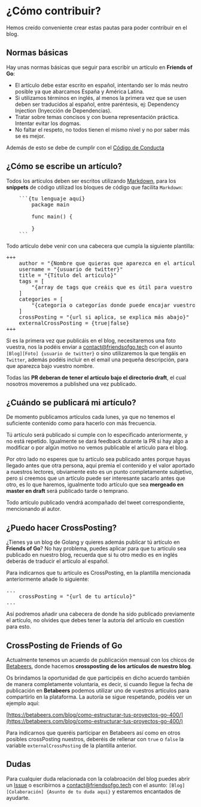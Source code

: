 # ¿Cómo contribuir?

Hemos creído conveniente crear estas pautas para poder contribuir en el blog.

## Normas básicas

Hay unas normas básicas que seguir para escribir un artículo en **Friends of Go**:

* El artículo debe estar escrito en español, intentando ser lo más neutro posible ya que abarcamos España y América Latina.
* Si utilizamos términos en inglés, al menos la primera vez que se usen deben ser traducidos al español, entre paréntesis, ej: Dependency Injection (Inyección de Dependencias).
* Tratar sobre temas concisos y con buena representación práctica. Intentar evitar los dogmas.
* No faltar el respeto, no todos tienen el mismo nivel y no por saber más se es mejor.

Además de esto se debe de cumplir con el [Código de Conducta](https://github.com/friendsofgo/collab-blog/blob/master/CODE_OF_CONDUCT.md)

## ¿Cómo se escribe un artículo?

Todos los artículos deben ser escritos utilizando [Markdown](https://www.markdownguide.org/), para los **snippets** de código utilizad los bloques de código que facilita `Markdown`:

<pre>
    ```{tu lenguaje aquí}
        package main

        func main() {

        }
    ```
</pre>

Todo artículo debe venir con una cabecera que cumpla la siguiente plantilla:

<pre>
+++
    author = "{Nombre que quieras que aparezca en el artículo}"
    username = "{usuario de twitter}"
    title = "{Título del artículo}"    
    tags = [
        "{array de tags que creáis que es útil para vuestro artículo}"
    ]    
    categories = [
        "{categoría o categorías donde puede encajar vuestro artículo}"
    ]
    crossPosting = "{url si aplica, se explica más abajo}"
    externalCrossPosting = {true|false}
+++
</pre>

Si es la primera vez que publicáis en el blog, necesitaremos una foto vuestra, nos la podéis enviar a contact@friendsofgo.tech con el asunto `[Blog][Foto] {usuario de twitter}` o sino utilizaremos la que tengáis en `Twitter`, además podéis incluir en el email una pequeña descripción, para que aparezca bajo vuestro nombre.

Todas las **PR deberan de tener el artículo bajo el directorio draft**, el cual nosotros moveremos a published una vez publicado.

## ¿Cuándo se publicará mi artículo?

De momento publicamos artículos cada lunes, ya que no tenemos el suficiente contenido como para hacerlo con más frecuencia.

Tú artículo será publicado si cumple con lo especificado anteriormente, y no está repetido. Igualmente se dará feedback durante la PR si hay algo a modificar o por algún motivo no vemos publicable el artículo para el blog.

Por otro lado no esperes que tu artículo sea publicado antes porque hayas llegado antes que otra persona, aquí premia el contenido y el valor aportado a nuestros lectores, obviamente esto es un punto completamente subjetivo, pero si creemos que un artículo puede ser interesante sacarlo antes que otro, es lo que haremos, igualmente todo artículo que sea **mergeado en master en draft** será publicado tarde o temprano.

Todo artículo publicado vendrá acompañado del tweet correspondiente, mencionando al autor.

## ¿Puedo hacer CrossPosting?

¿Tienes ya un blog de Golang y quieres además publicar tú artículo en **Friends of Go**? No hay problema, puedes aplicar para que tu artículo sea publicado en nuestro blog, recuerda que si tu otro medio es en inglés deberás de traducir el artículo al español.

Para indicarnos que tu artículo es CrossPosting, en la plantilla mencionada anteriormente añade lo siguiente:

<pre>
...
    crossPosting = "{url de tu artículo}"
...
</pre>

Así podremos añadir una cabecera de donde ha sido publicado previamente el artículo, no olvides que debes tener la autoría del artículo en cuestión para esto.

## CrossPosting de Friends of Go

Actualmente tenemos un acuerdo de publicación mensual con los chicos de [Betabeers](https://betabeers.com/blog/), donde hacemos **crossposting de los artículos de nuestro blog**. 

Os brindamos la oportunidad de que participéis en dicho acuerdo también de manera completamente voluntaria, es decir, si cuando llegue la fecha de publicación en **Betabeers** podemos utilizar uno de vuestros artículos para compartirlo en la plataforma.
La autoría se sigue respetando, podéis ver un ejemplo aquí:

[https://betabeers.com/blog/como-estructurar-tus-proyectos-go-400/](https://betabeers.com/blog/como-estructurar-tus-proyectos-go-400/)

Para indicarnos que queréis participar en Betabeers así como en otros posibles crossPosting nuestros, deberéis de rellenar con `true` o `false` la variable `externalCrossPosting` de la plantilla anterior.

## Dudas

Para cualquier duda relacionada con la colabroación del blog puedes abrir un [Issue](https://github.com/friendsofgo/collab-blog/issues/new) o escribirnos a
contact@friendsofgo.tech con el asunto: `[Blog][Colaboración] {Asunto de tu duda aquí}` y estaremos encantados de ayudarte.
